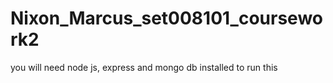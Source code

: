 # Nixon_Marcus_set008101_coursework2

you will need node js, express and mongo db installed to run this
